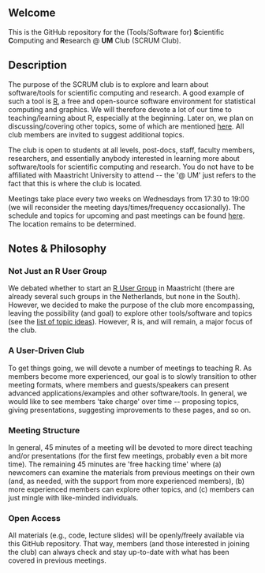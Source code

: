 ## Welcome

This is the GitHub repository for the (Tools/Software for) **S**cientific **C**omputing and **R**esearch @ **UM** Club (SCRUM Club).

## Description

The purpose of the SCRUM club is to explore and learn about software/tools for scientific computing and research. A good example of such a tool is [R](https://www.r-project.org/), a free and open-source software environment for statistical computing and graphics. We will therefore devote a lot of our time to teaching/learning about R, especially at the beginning. Later on, we plan on discussing/covering other topics, some of which are mentioned [here](topics.md). All club members are invited to suggest additional topics.

The club is open to students at all levels, post-docs, staff, faculty members, researchers, and essentially anybody interested in learning more about software/tools for scientific computing and research. You do not have to be affiliated with Maastricht University to attend -- the '@ UM' just refers to the fact that this is where the club is located.

Meetings take place every two weeks on Wednesdays from 17:30 to 19:00 (we will reconsider the meeting days/times/frequency occasionally). The schedule and topics for upcoming and past meetings can be found [here](schedule.md). The location remains to be determined.

## Notes & Philosophy

### Not Just an R User Group

We debated whether to start an [R User Group](http://blog.revolutionanalytics.com/local-r-groups.html) in Maastricht (there are already several such groups in the Netherlands, but none in the South). However, we decided to make the purpose of the club more encompassing, leaving the possibility (and goal) to explore other tools/software and topics (see the [list of topic ideas](topics.md)). However, R is, and will remain, a major focus of the club.

### A User-Driven Club

To get things going, we will devote a number of meetings to teaching R. As members become more experienced, our goal is to slowly transition to other meeting formats, where members and guests/speakers can present advanced applications/examples and other software/tools. In general, we would like to see members 'take charge' over time -- proposing topics, giving presentations, suggesting improvements to these pages, and so on.

### Meeting Structure

In general, 45 minutes of a meeting will be devoted to more direct teaching and/or presentations (for the first few meetings, probably even a bit more time). The remaining 45 minutes are 'free hacking time' where (a) newcomers can examine the materials from previous meetings on their own (and, as needed, with the support from more experienced members), (b) more experienced members can explore other topics, and (c) members can just mingle with like-minded individuals.

### Open Access

All materials (e.g., code, lecture slides) will be openly/freely available via this GitHub repository. That way, members (and those interested in joining the club) can always check and stay up-to-date with what has been covered in previous meetings.
